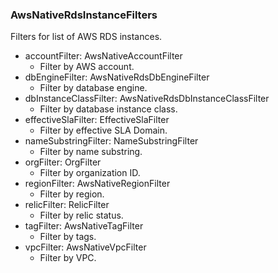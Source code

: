 ### AwsNativeRdsInstanceFilters
Filters for list of AWS RDS instances.

- accountFilter: AwsNativeAccountFilter
  - Filter by AWS account.
- dbEngineFilter: AwsNativeRdsDbEngineFilter
  - Filter by database engine.
- dbInstanceClassFilter: AwsNativeRdsDbInstanceClassFilter
  - Filter by database instance class.
- effectiveSlaFilter: EffectiveSlaFilter
  - Filter by effective SLA Domain.
- nameSubstringFilter: NameSubstringFilter
  - Filter by name substring.
- orgFilter: OrgFilter
  - Filter by organization ID.
- regionFilter: AwsNativeRegionFilter
  - Filter by region.
- relicFilter: RelicFilter
  - Filter by relic status.
- tagFilter: AwsNativeTagFilter
  - Filter by tags.
- vpcFilter: AwsNativeVpcFilter
  - Filter by VPC.
